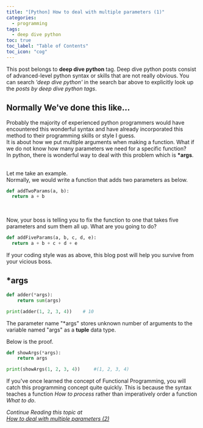 ```yaml
---
title: "[Python] How to deal with multiple parameters (1)"
categories:
  - programming
tags:
  - deep dive python
toc: true
toc_label: "Table of Contents"
toc_icon: "cog"
---
```

This post belongs to **deep dive python** tag. Deep dive python posts consist of 
advanced-level python syntax or skills that are not really obvious.
You can search *'deep dive python'* in the search bar above to explicitly look up the *posts by deep dive python tags*.  

## Normally We've done this like...
Probably the majority of experienced python programmers would have encountered this wonderful syntax and
have already incorporated this method to their programming skills or style I guess.  
It is about how we put multiple arguments when making a function. What if we do not know how many parameters
we need for a specific function?  
In python, there is wonderful way to deal with this problem which is **\*args**.  
 <br/>

Let me take an example.  
Normally, we would write a function that adds two parameters as below.
```python
def addTwoParams(a, b):
  return a + b
```
<br/>

Now, your boss is telling you to fix the function to one that takes five parameters and sum them all up.
What are you going to do?  
```python
def addFiveParams(a, b, c, d, e):
  return a + b + c + d + e
```
If your coding style was as above, this blog post will help you survive from your vicious boss.

## \*args  
```python
def adder(*args):
    return sum(args)

print(adder(1, 2, 3, 4))	# 10
```
The parameter name "\*args" stores  unknown number of arguments to the variable named "args"
as a **tuple** data type.  

Below is the proof.  

```python
def showArgs(*args):
    return args

print(showArgs(1, 2, 3, 4))		#(1, 2, 3, 4)
```

If you've once learned the concept of Functional Programming, you will catch this programming concept quite quickly. This is because the syntax teaches a function *How to process* rather than imperatively order a function *What to do*.  

*Continue Reading this topic at  
[How to deal with multiple parameters (2)](https://kimdanny.github.io/programming/python-kwargs/)*
